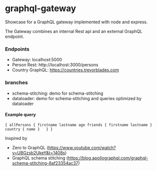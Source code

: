# graphql-gateway

Showcase for a GraphQL gateway implemented with node and express.

The Gateway combines an internal Rest api and an external GraphQL endpoint.

### Endpoints

- Gateway: localhost:5000
- Person Rest: http://localhost:3000/persons
- Country GraphQL: https://countries.trevorblades.com

### branches

- schema-stitching: demo for schema-stitching
- dataloader: demo for schema-stitching and queries optimized by dataloader

#### Example query

`
{
  allPersons {
    firstname
    lastname
    age
    friends {
      firstname
      lastname
    }
    country {
      name
    }  
  }
}
`

Inspired by 

* Zero to GraphQL (https://www.youtube.com/watch?v=UBGzsb2UkeY&t=1408s)
* GraphQL schema stitching (https://blog.apollographql.com/graphql-schema-stitching-8af23354ac37)
